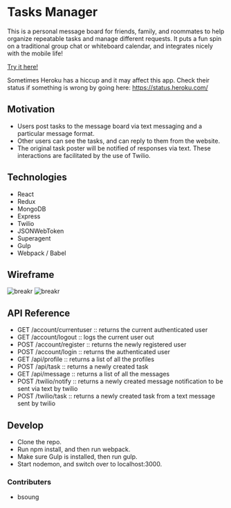 # Tasks Manager

This is a personal message board for friends, family, and roommates to help organize repeatable tasks and manage different requests. It puts a fun spin on a traditional group chat or whiteboard calendar, and integrates nicely with the mobile life!

[Try it here!](https://tasks-manager-bs.herokuapp.com)

Sometimes Heroku has a hiccup and it may affect this app. Check their status if something is wrong by going here: https://status.heroku.com/


## Motivation

* Users post tasks to the message board via text messaging and a particular message format. 
* Other users can see the tasks, and can reply to them from the website.
* The original task poster will be notified of responses via text. These interactions are facilitated by the use of Twilio. 

## Technologies

* React
* Redux
* MongoDB
* Express
* Twilio
* JSONWebToken
* Superagent
* Gulp
* Webpack / Babel

## Wireframe

![breakr](http://i.imgur.com/srUi9GW.png "Breakr interface")
![breakr](http://i.imgur.com/nE9M3Si.png "Breakr interface")

## API Reference

* GET /account/currentuser    :: returns the current authenticated user
* GET /account/logout    :: logs the current user out
* POST /account/register    :: returns the newly registered user
* POST /account/login    :: returns the authenticated user
* GET /api/profile   :: returns a list of all the profiles
* POST /api/task   :: returns a newly created task
* GET /api/message  :: returns a list of all the messages
* POST /twilio/notify   :: returns a newly created message notification to be sent via text by twilio
* POST /twilio/task   :: returns a newly created task from a text message sent by twilio


## Develop

* Clone the repo.
* Run npm install, and then run webpack.
* Make sure Gulp is installed, then run gulp.
* Start nodemon, and switch over to localhost:3000.

### Contributers
* bsoung


